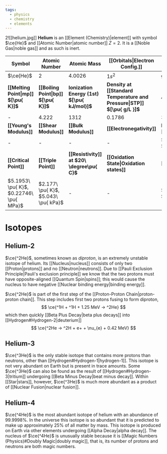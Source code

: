 ```yaml
---
tags:
  - physics
  - chemistry
  - elements
---
```

2![[helium.jpg]]
**Helium** is an [[Element (Chemistry)|element]] with symbol $\ce{He}$ and [[Atomic Number|atomic number]] $Z=2$. It is a [[Noble Gas|noble gas]] and as such is inert.

| **Symbol**                              | **Atomic Number**                     | **Atomic Mass**                              | **[[Orbitals\|Electron Config.]]**                                       | **Phase**                                  |
| --------------------------------------- | ------------------------------------- | -------------------------------------------- | ------------------------------------------------------------------------ | ------------------------------------------ |
| $\ce{He}$                               | $2$                                   | $4.0026$                                     | $1s^2$                                                                   | gas                                        |
| **[[Melting Point\|mp]] $[\pu{ K}]$**   | **[[Boiling Point\|bp]] $[\pu{ K}]$** | **Ionization Energy (1st) $[\pu{ kJ/mol}]$** | **Density at [[Standard Temperature and Pressure\|STP]] $[\pu{ g/L }]$** | **Atomic Radius**                          |
| -                                       | $4.222$                               | $1312$                                       | $0.1786$                                                                 | $31$                                       |
| **[[Young's Modulus]]**                 | **[[Shear Modulus]]**                 | **[[Bulk Modulus]]**                         | **[[Electronegativity]]**                                                | **Main [[Isotope\|Isotopes]]**             |
| -                                       | -                                     | -                                            | -                                                                        | $\ce{^3He}:0.0002\%$ $\ce{^4He}:99.9998\%$ |
| **[[Critical Point]]**                  | **[[Triple Point]]**                  | **[[Resistivity]] at $20\ \degree\pu{ C}$**  | **[[Oxidation State\|Oxidation states]]**                                | **[[Electron Affinity]]**                  |
| $5.1953\ \pu{ K}$, $0.22746\ \pu{ MPa}$ | $2.177\ \pu{ K}$, $5.043\ \pu{ kPa}$  | -                                            | -                                                                        | $-48\ \pu{ kJ/mol }$ $-0.5\ \pu{ eV}$      |

# Isotopes
## Helium-2
$\ce{^2He}$, sometimes known as  *diproton*, is an extremely unstable isotope of helium. Its [[Nucleus|nucleus]] consists of only two [[Proton|protons]] and no [[Neutron|neutrons]]. Due to [[Pauli Exclusion Principle|Pauli's exclusion principle]] we know that the two protons must have opposite-aligned [[Quantum Spin|spins]]; this would cause the nucleus to have negative [[Nuclear binding energy|binding energy]].

$\ce{^2He}$ is part of the first step of the [[Proton-Proton Chain|proton-proton chain]]. This step includes first two protons fusing to form diproton,
$$
\ce{^1H + ^1H + 1.25 MeV -> ^2He}
$$
which then quickly [[Beta Plus Decay|beta plus decays]] into [[Hydrogen#Hydrogen-2|deuterium]]
$$
\ce{^2He -> ^2H + e+ + \nu_{e} + 0.42 MeV}
$$
## Helium-3
$\ce{^3He}$ is the only stable isotope that contains more protons than neutrons, other than [[Hydrogen#Hydrogen-1|hydrogen-1]]. This isotope is not very abundant on Earth but is present in trace amounts. Some $\ce{^3He}$ can also be found as the result of [[Hydrogen#Hydrogen-3|tritium]] undergoing [[Beta Minus Decay|beat minus decay]]. Within [[Star|stars]], however, $\ce{^3He}$ is much more abundant as a product of [[Nuclear Fusion|nuclear fusion]]. 
## Helium-4
$\ce{^4He}$ is the most abundant isotope of helium with an abundance of $99.9998\%$. In the universe this isotope is so abundant that it is predicted to make up approximately $25\%$ of all matter by mass. This isotope is produced on Earth via other elements undergoing [[Alpha Decay|alpha decay]]. The nucleus of $\ce{^4He}$ is unusually stable because it is [[Magic Numbers (Physics)#Doubly Magic|doubly magic]], that is, its number of protons and neutrons are both magic numbers.